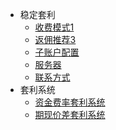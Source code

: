 - 稳定套利
  - [收费模式1](收费模式.md "收费模式")
  - [返佣推荐3](返佣推荐.md)
  - [子账户配置](子账户配置.md)
  - [服务器](服务器.md)
  - [联系方式](联系方式.md)
- 套利系统
  - [资金费率套利系统](资金费率套利系统.md)
  - [期现价差套利系统](期现价差套利系统.md)